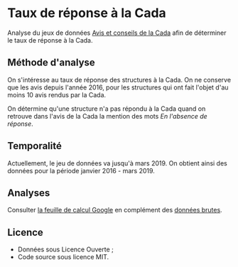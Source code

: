 # Taux de réponse à la Cada
Analyse du jeux de données [Avis et conseils de la Cada](https://www.data.gouv.fr/fr/datasets/avis-et-conseils-de-la-cada/) afin de déterminer le taux de réponse à la Cada.

## Méthode d'analyse
On s'intéresse au taux de réponse des structures à la Cada. On ne conserve que les avis depuis l'année 2016, pour les structures qui ont fait l'objet d'au moins 10 avis rendus par la Cada.

On détermine qu'une structure n'a pas répondu à la Cada quand on retrouve dans l'avis de la Cada la mention des mots _En l'absence de réponse_.

## Temporalité
Actuellement, le jeu de données va jusqu'à mars 2019. On obtient ainsi des données pour la période janvier 2016 - mars 2019.

## Analyses
Consulter [la feuille de calcul Google](https://docs.google.com/spreadsheets/d/12LSOS67vAXINk5ufp9ZxxtreyRei9Y8jEvukYXadUo4/edit) en complément des [données brutes](data.csv).

## Licence
- Données sous Licence Ouverte ;
- Code source sous licence MIT.
